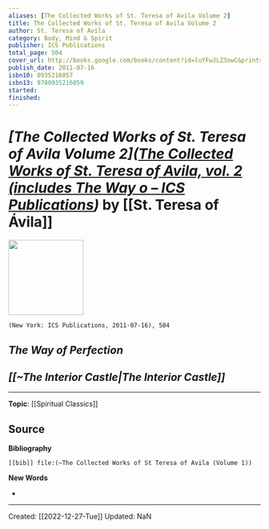 ```yaml
---
aliases: [The Collected Works of St. Teresa of Avila Volume 2]
title: The Collected Works of St. Teresa of Avila Volume 2
author: St. Teresa of Avila
category: Body, Mind & Spirit
publisher: ICS Publications
total_page: 504
cover_url: http://books.google.com/books/content?id=luYFwJLZ3owC&printsec=frontcover&img=1&zoom=1&edge=curl&source=gbs_api
publish_date: 2011-07-16
isbn10: 0935216057
isbn13: 9780935216059
started: 
finished: 
---
```

# *[The Collected Works of St. Teresa of Avila Volume 2]([The Collected Works of St. Teresa of Avila, vol. 2 (includes The Way o – ICS Publications](https://www.icspublications.org/products/the-collected-works-of-st-teresa-of-avila-vol-2?_pos=2&_sid=dd87b7774&_ss=r))* by [[St. Teresa of Ávila]]

<img src="https://cdn.shopify.com/s/files/1/1501/1742/products/WI_grande.jpg?v=1508351655" width=150>

`(New York: ICS Publications, 2011-07-16), 504`


## *The Way of Perfection*

## *[[~The Interior Castle|The Interior Castle]]*

--- 
**Topic**: [[Spiritual Classics]]

**Source**
- 


**Bibliography**

```query
[[bib]] file:(~The Collected Works of St Teresa of Avila (Volume 1))
```
 

**New Words**

- 

---
Created: [[2022-12-27-Tue]]
Updated: NaN
